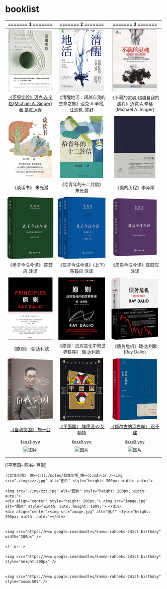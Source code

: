 # booklist


|  ======= 1 =======  |  ======= 2 =======  |  ======= 3 ======= |
| :----------------------------------------------------------: | :----------------------------------------------------------: | :----------------------------------------------------------: |
| <img src="./img/719Vx4hXQlL.jpg" alt="图片" style="height: 200px; width: auto;"> | <img src="./img/71VoFLv+sBL._AC_UL600_SR600,600_.jpg" alt="图片" style="height: 200px; width: auto;"> | <img src="./img/51I4NVSU4hL._AC_SY1000_.jpg" alt="图片" style="height: 200px; width: auto;"> |
| [《臣服实验》迈克·A.辛格(Michael A. Singer)著 易灵运译](./notes/臣服实验_迈克·A.辛格.md) |  《清醒地活：超越自我的生命之旅》迈克·A.辛格, 汪幼枫, 陈舒   | 《不羁的灵魂:超越自我的旅程》迈克·A.辛格(Michael A. Singer)  |
|                                                              |                                                              |                                                              |
| <img src="./img/956a0b007b3673573215dcbfdb063df.jpg" alt="图片" style="height: 200px; width: auto;"> | <img src="./img/6282397ac59cbfca1a4a9aaf119e4d2.jpg" alt="图片" style="height: 200px; width: auto;"> | <img src="./img/s3893343.jpg" alt="图片" style="height: 200px; width: auto;"> |
|                      《谈读书》 朱光潜                       |                 《给青年的十二封信》 朱光潜                  |                      《美的历程》李泽厚                      |
|                                                              |                                                              |                                                              |
| <img src="./img/81ID59FQ9ML._AC_UF1000,1000_QL80_.jpg" alt="图片" style="height: 200px; width: auto;"> | <img src="./img/61mUpGkqOzL._AC_UF1000,1000_QL80_.jpg" alt="图片" style="height: 200px; width: auto;"> | <img src="./img/61l86ZdUzoL.jpg" alt="图片" style="height: 200px; width: auto;"> |
|             《老子今注今译》 陈鼓应 注译              |           《庄子今注今译》(上下) 陈鼓应 注译           |              《周易今注今译》陈鼓应 注译              |
|                                                              |                                                              |                                                              |
| <img src="./img/71hvjX7BamL._AC_UF1000,1000_QL80_.jpg" alt="图片" style="height: 200px; width: auto;"> | <img src="./img/41aFxxnusgL.jpg" alt="图片" style="height: 200px; width: auto;"> | <img src="./img/91558RDi0ML._AC_UF1000,1000_QL80_.jpg" alt="图片" style="height: 200px; width: auto;"> |
|                      《原则》 瑞·达利欧                      |           《原则：应对变化中的世界秩序》 瑞·达利欧           |               《债务危机》瑞·达利欧(Ray Dalio)               |
|                                                              |                                                              |                                                              |
| <img src="./img/141b0e88-68d3-4ef1-8208-fde60e232a49.jpg" alt="图片" style="height: 200px; width: auto;"> | <img src="./img/s33710398.jpg" alt="图片" style="height: 200px; width: auto;"> | <img src="./img/image-20230629160759094.png" alt="图片" style="height: 200px; width: auto;"> |
|      [《自我突围》 施一公](./notes/自我突围_施一公.md)       | [《平面国》 埃德温·A·艾勃特](./notes/平面国_埃德温·A·艾勃特.md) | [《额尔古纳河右岸》 迟子建](./notes/额尔古纳河右岸_迟子建.md) |
|                                                              |                                                              |                                                              |
|              [《xxx》 yyy](./notes/xxx_yyy.md)               |              [《xxx》 yyy](./notes/xxx_yyy.md)               |              [《xxx》 yyy](./notes/xxx_yyy.md)               |
| <img src="./img/zzz.jpg" alt="图片" style="height: 200px; width: auto;"> | <img src="./img/zzz.jpg" alt="图片" style="height: 200px; width: auto;"> | <img src="./img/zzz.jpg" alt="图片" style="height: 200px; width: auto;"> |
|                                                              |                                                              |                                                              |
|                                                              |                                                              |                                                              |

![平面国- 图书- 豆瓣]

```
[《自我突围》 施一公](./notes/自我突围_施一公.md)<br /><img src="./img/zzz.jpg" alt="图片" style="height: 200px; width: auto;">

<img src="./img/zzz.jpg" alt="图片" style="height: 200px; width: auto;">
<div align="center" style="height: 200px;"> <img src="image.jpg" alt="图片" style="width: auto; height: 100%;"> </div>
<div align="center"><img src="image.jpg" alt="图片" style="height: 200px; width: auto;"></div>


<img src="https://www.google.com/doodles/kamma-rahbeks-241st-birthday" width="200px" />

<!--or-->

<img src="https://www.google.com/doodles/kamma-rahbeks-241st-birthday" style="height:200px" />


<img src="https://www.google.com/doodles/kamma-rahbeks-241st-birthday" style="zoom:50%" />
```


